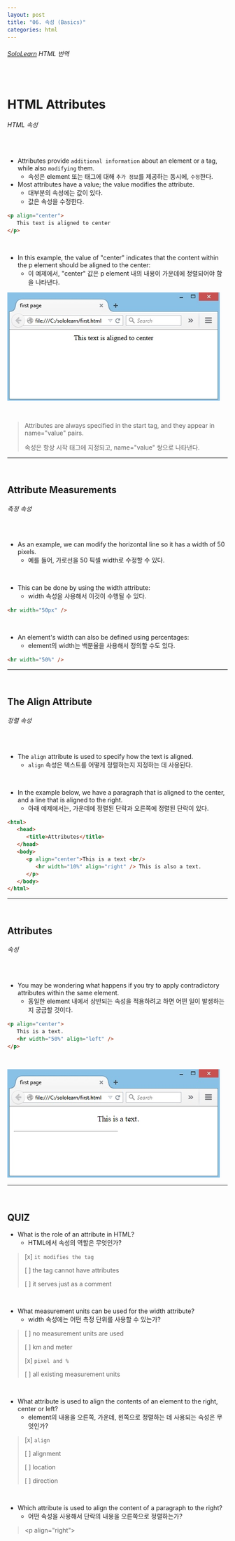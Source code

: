 ```yaml
---
layout: post
title: "06. 속성 (Basics)"
categories: html
---
```


###### [SoloLearn](https://www.sololearn.com/) HTML 번역

<br>

# HTML Attributes

###### HTML 속성

<br>

- Attributes provide `additional information` about an element or a tag, while also `modifying` them.
  - 속성은 element 또는 태그에 대해 `추가 정보`를 제공하는 동시에, `수정`한다.
- Most attributes have a value; the value modifies the attribute.
  - 대부분의 속성에는 값이 있다.
  - 값은 속성을 수정한다.

```html
<p align="center">
   This text is aligned to center
</p>
```

<br>

- In this example, the value of "center" indicates that the content within the p element should be aligned to the center:
  - 이 예제에서, "center" 값은 p element 내의 내용이 가운데에 정렬되어야 함을 나타낸다.

![sololearn img](/assets/img/sololearn-html-basics-06-01.jpeg)

<br>

> Attributes are always specified in the start tag, and they appear in name="value" pairs.
>
> 속성은 항상 시작 태그에 지정되고, name="value" 쌍으로 나타낸다.

------

<br>

## Attribute Measurements

###### 측정 속성

<br>

- As an example, we can modify the horizontal line so it has a width of 50 pixels.
  - 예를 들어, 가로선을 50 픽셀 width로 수정할 수 있다.

<br>

- This can be done by using the width attribute:
  - width 속성을 사용해서 이것이 수행될 수 있다.

```html
<hr width="50px" />
```

<br>

- An element's width can also be defined using percentages:
  - element의 width는 백분율을 사용해서 정의할 수도 있다.

```html
<hr width="50%" />
```

------

<br>

## The Align Attribute

###### 정렬 속성

<br>

- The `align` attribute is used to specify how the text is aligned.
  - `align` 속성은 텍스트를 어떻게 정렬하는지 지정하는 데 사용된다.

<br>

- In the example below, we have a paragraph that is aligned to the center, and a line that is aligned to the right.
  - 아래 예제에서는, 가운데에 정렬된 단락과 오른쪽에 정렬된 단락이 있다.

```html
<html>
   <head>
      <title>Attributes</title>
   </head>
   <body>
      <p align="center">This is a text <br/>
         <hr width="10%" align="right" /> This is also a text.
      </p>
   </body>
</html>
```

------

<br>

## Attributes

###### 속성

<br>

- You may be wondering what happens if you try to apply contradictory attributes within the same element.
  - 동일한 element 내에서 상반되는 속성을 적용하려고 하면 어떤 일이 발생하는지 궁금할 것이다.

```html
<p align="center">
   This is a text.
   <hr width="50%" align="left" />
</p>
```

<br>

![sololearn img](/assets/img/sololearn-html-basics-06-02.png)

------

<br>

## QUIZ

- What is the role of an attribute in HTML?
  - HTML에서 속성의 역할은 무엇인가?

> [x] `it modifies the tag`
>
> [ ] the tag cannot have attributes
>
> [ ] it serves just as a comment

<br>

- What measurement units can be used for the width attribute?
  - width 속성에는 어떤 측정 단위를 사용할 수 있는가?

> [ ] no measurement units are used
>
> [ ] km and meter
>
> [x] `pixel and %`
>
> [ ] all existing measurement units

<br>

- What attribute is used to align the contents of an element to the right, center or left?
  - element의 내용을 오른쪽, 가운데, 왼쪽으로 정렬하는 데 사용되는 속성은 무엇인가?

> [x] `align`
>
> [ ] alignment
>
> [ ] location
>
> [ ] direction

<br>

- Which attribute is used to align the content of a paragraph to the right?
  - 어떤 속성을 사용해서 단락의 내용을 오른쪽으로 정렬하는가?

> \<p align="right">

<br>